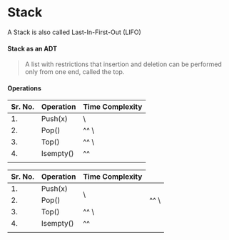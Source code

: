 # Stack

A Stack is also called Last-In-First-Out (LIFO)

#### Stack as an ADT
> A list with restrictions that insertion and deletion can be performed only from one end, called the top.

#### Operations
| Sr. No. | Operation | Time Complexity |
| --- | --- | --- |
|1. | Push(x) |   \
|2. | Pop() |^^   \
|3. | Top() |^^   \
|4. | Isempty() |^^   |
| |

<table>
  <thead>
    <tr>
      <th>Sr. No.</th>
      <th>Operation</th>
      <th>Time Complexity</th>
    </tr>
  </thead>
  <tbody>
    <tr>
      <td>1.</td>
      <td>Push(x)</td>
      <td rowspan='2'>\</td>
    </tr>
    <tr>
      <td>2.</td>
      <td>Pop()</td>
      <td>^^   \</td>
    </tr>
    <tr>
      <td>3.</td>
      <td>Top()</td>
      <td>^^   \</td>
    </tr>
    <tr>
      <td>4.</td>
      <td>Isempty()</td>
      <td>^^</td>
    </tr>
    <tr>
      <td></td>
    </tr>
  </tbody>
</table>
